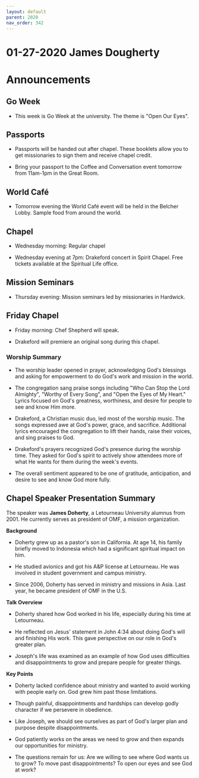 ```yaml
---
layout: default
parent: 2020
nav_order: 342
---
```



# 01-27-2020 James Dougherty



# Announcements

## Go Week

- This week is Go Week at the university. The theme is "Open Our Eyes". 

## Passports

- Passports will be handed out after chapel. These booklets allow you to get missionaries to sign them and receive chapel credit.  

- Bring your passport to the Coffee and Conversation event tomorrow from 11am-1pm in the Great Room.

## World Café

- Tomorrow evening the World Café event will be held in the Belcher Lobby. Sample food from around the world.

## Chapel 

- Wednesday morning: Regular chapel

- Wednesday evening at 7pm: Drakeford concert in Spirit Chapel. Free tickets available at the Spiritual Life office.

## Mission Seminars

- Thursday evening: Mission seminars led by missionaries in Hardwick.

## Friday Chapel

- Friday morning: Chef Shepherd will speak. 

- Drakeford will premiere an original song during this chapel.


### Worship Summary

- The worship leader opened in prayer, acknowledging God's blessings and asking for empowerment to do God's work and mission in the world. 

- The congregation sang praise songs including "Who Can Stop the Lord Almighty", "Worthy of Every Song", and "Open the Eyes of My Heart." Lyrics focused on God's greatness, worthiness, and desire for people to see and know Him more.

- Drakeford, a Christian music duo, led most of the worship music. The songs expressed awe at God's power, grace, and sacrifice. Additional lyrics encouraged the congregation to lift their hands, raise their voices, and sing praises to God. 

- Drakeford's prayers recognized God's presence during the worship time. They asked for God's spirit to actively show attendees more of what He wants for them during the week's events. 

- The overall sentiment appeared to be one of gratitude, anticipation, and desire to see and know God more fully.


## Chapel Speaker Presentation Summary

The speaker was **James Doherty**, a Letourneau University alumnus from 2001. He currently serves as president of OMF, a mission organization. 

**Background**

- Doherty grew up as a pastor's son in California. At age 14, his family briefly moved to Indonesia which had a significant spiritual impact on him. 

- He studied avionics and got his A&P license at Letourneau. He was involved in student government and campus ministry. 

- Since 2006, Doherty has served in ministry and missions in Asia. Last year, he became president of OMF in the U.S.

**Talk Overview**

- Doherty shared how God worked in his life, especially during his time at Letourneau. 

- He reflected on Jesus' statement in John 4:34 about doing God's will and finishing His work. This gave perspective on our role in God's greater plan.

- Joseph's life was examined as an example of how God uses difficulties and disappointments to grow and prepare people for greater things. 

**Key Points**

- Doherty lacked confidence about ministry and wanted to avoid working with people early on. God grew him past those limitations.

- Though painful, disappointments and hardships can develop godly character if we persevere in obedience. 

- Like Joseph, we should see ourselves as part of God's larger plan and purpose despite disappointments. 

- God patiently works on the areas we need to grow and then expands our opportunities for ministry.

- The questions remain for us: Are we willing to see where God wants us to grow? To move past disappointments? To open our eyes and see God at work?